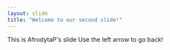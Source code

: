```yaml
---
layout: slide
title: "Welcome to our second slide!"
---
```

This is AfrodytaP's slide
Use the left arrow to go back!
